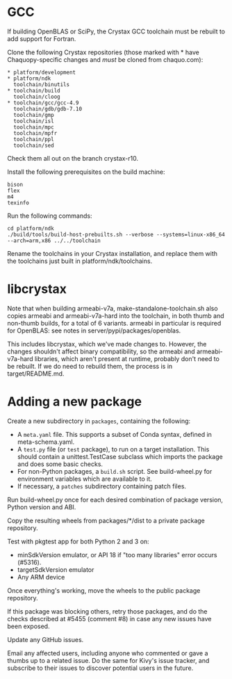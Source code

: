 # GCC

If building OpenBLAS or SciPy, the Crystax GCC toolchain must be rebuilt to add support for
Fortran.

Clone the following Crystax repositories (those marked with * have Chaquopy-specific changes
and *must* be cloned from chaquo.com):

    * platform/development
    * platform/ndk
      toolchain/binutils
    * toolchain/build
      toolchain/cloog
    * toolchain/gcc/gcc-4.9
      toolchain/gdb/gdb-7.10
      toolchain/gmp
      toolchain/isl
      toolchain/mpc
      toolchain/mpfr
      toolchain/ppl
      toolchain/sed

Check them all out on the branch crystax-r10.

Install the following prerequisites on the build machine:

    bison
    flex
    m4
    texinfo

Run the following commands:

    cd platform/ndk
    ./build/tools/build-host-prebuilts.sh --verbose --systems=linux-x86_64 --arch=arm,x86 ../../toolchain

Rename the toolchains in your Crystax installation, and replace them with the toolchains just
built in platform/ndk/toolchains.


# libcrystax

Note that when building armeabi-v7a, make-standalone-toolchain.sh also copies armeabi and
armeabi-v7a-hard into the toolchain, in both thumb and non-thumb builds, for a total of 6
variants. armeabi in particular is required for OpenBLAS: see notes in
server/pypi/packages/openblas.

This includes libcrystax, which we've made changes to. However, the changes shouldn't affect
binary compatibility, so the armeabi and armeabi-v7a-hard libraries, which aren't present at
runtime, probably don't need to be rebuilt. If we do need to rebuild them, the process is in
target/README.md.


# Adding a new package

Create a new subdirectory in `packages`, containing the following:

* A `meta.yaml` file. This supports a subset of Conda syntax, defined in meta-schema.yaml.
* A `test.py` file (or `test` package), to run on a target installation. This should contain a
  unittest.TestCase subclass which imports the package and does some basic checks.
* For non-Python packages, a `build.sh` script. See build-wheel.py for environment variables
  which are available to it.
* If necessary, a `patches` subdirectory containing patch files.

Run build-wheel.py once for each desired combination of package version, Python version and ABI.

Copy the resulting wheels from packages/*/dist to a private package repository.

Test with pkgtest app for both Python 2 and 3 on:
* minSdkVersion emulator, or API 18 if "too many libraries" error occurs (#5316).
* targetSdkVersion emulator
* Any ARM device

Once everything's working, move the wheels to the public package repository.

If this package was blocking others, retry those packages, and do the checks described at
#5455 (comment #8) in case any new issues have been exposed.

Update any GitHub issues.

Email any affected users, including anyone who commented or gave a thumbs up to a related
issue. Do the same for Kivy's issue tracker, and subscribe to their issues to discover
potential users in the future.
